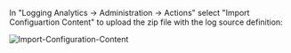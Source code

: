 In "Logging Analytics -> Administration -> Actions" select "Import Configuartion Content" to upload the zip file with the log source definition: 

![Import-Configuration-Content](https://github.com/user-attachments/assets/de2ef390-9508-498c-b431-35a16e18b731)
